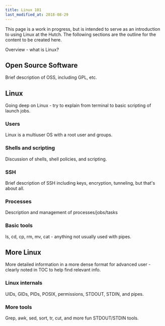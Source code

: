 ```yaml
---
title: Linux 101
last_modified_at: 2018-08-29
---
```

This page is a work in progress, but is intended to serve as an introduction to using Linux at the Hutch.  The following sections are the outline for the content to be created here.


Overview - what is Linux?
## Open Source Software
Brief description of OSS, including GPL, etc.

## Linux
Going deep on Linux - try to explain from terminal to basic scripting of launch jobs.
### Users
Linux is a multiuser OS with a root user and groups.
### Shells and scripting
Discussion of shells, shell policies, and scripting.
### SSH
Brief description of SSH including keys, encryption, tunneling, but that's about all.
### Processes
Description and management of processes/jobs/tasks
### Basic tools
ls, cd, cp, rm, mv, cat - anything not usually used with pipes.

## More Linux
More detailed information in a more dense format for advanced user - clearly noted in TOC to help find relevant info.
### Linux internals
UIDs, GIDs, PIDs, POSIX, permissions, STDOUT, STDIN, and pipes.
### More tools
Grep, awk, sed, sort, tr, cut, and more fun STDOUT/STDIN tools.
